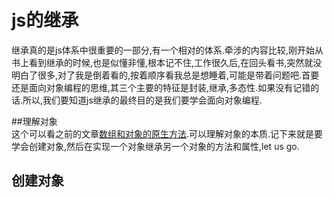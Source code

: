 # js的继承  
继承真的是js体系中很重要的一部分,有一个相对的体系.牵涉的内容比较,刚开始从书上看到继承的时候,也是似懂非懂,根本记不住,工作很久后,在回头看书,突然就没明白了很多,对了我是倒着看的,按着顺序看我总是想睡着,可能是带着问题吧.首要还是面向对象编程的思维,其三个主要的特征是封装,继承,多态性.如果没有记错的话.所以,我们要知道js继承的最终目的是我们要学会面向对象编程.  

##理解对象  
这个可以看之前的文章[数组和对象的原生方法](https://github.com/shineSnow/academic/blob/master/%E6%95%B0%E7%BB%84%E5%92%8C%E5%AF%B9%E8%B1%A1%E5%8E%9F%E7%94%9F%E6%96%B9%E6%B3%95/%E5%AF%B9%E8%B1%A1.md).可以理解对象的本质.记下来就是要学会创建对象,然后在实现一个对象继承另一个对象的方法和属性,let us go.

## 创建对象        